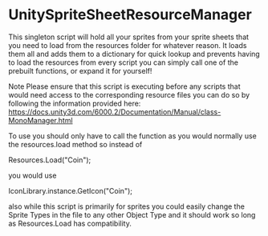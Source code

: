 # UnitySpriteSheetResourceManager
This singleton script will hold all your sprites from your sprite sheets that you need to load from the resources folder for whatever reason. It loads them all and adds them to a dictionary for quick lookup and prevents having to load the resources from every script you can simply call one of the prebuilt functions, or expand it for yourself!

Note
Please ensure that this script is executing before any scripts that would need access to the corresponding resource files you can do so by following the information provided here: https://docs.unity3d.com/6000.2/Documentation/Manual/class-MonoManager.html

To use you should only have to call the function as you would normally use the resources.load method so instead of 

Resources.Load<Sprite>("Coin");

you would use

IconLibrary.instance.GetIcon("Coin");

also while this script is primarily for sprites you could easily change the Sprite Types in the file to any other Object Type and it should work so long as Resources.Load has compatibility.
